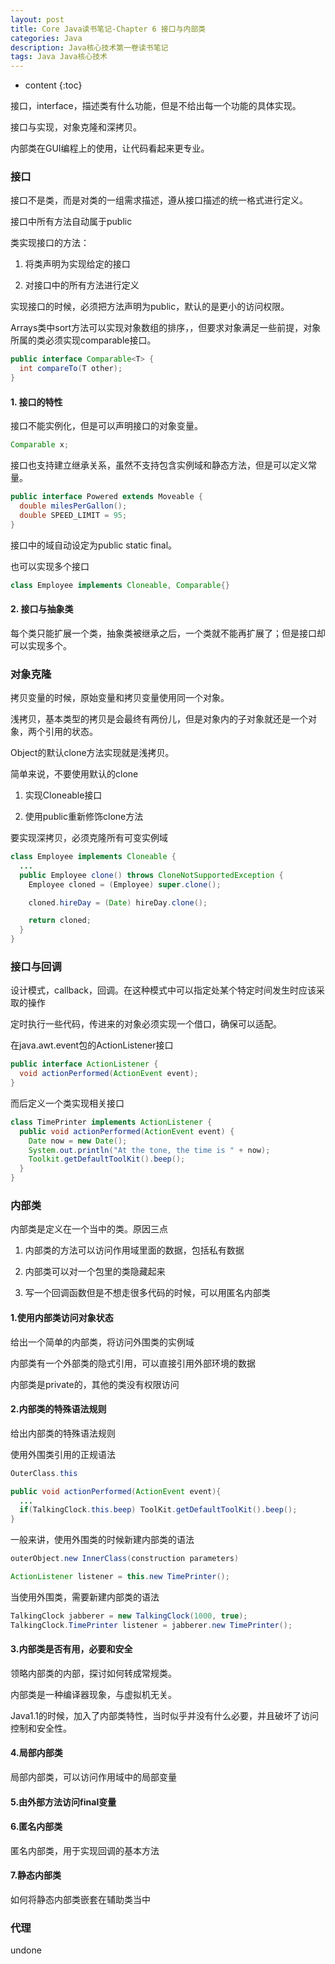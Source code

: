 ```yaml
---
layout: post
title: Core Java读书笔记-Chapter 6 接口与内部类
categories: Java
description: Java核心技术第一卷读书笔记
tags: Java Java核心技术
---
```


* content
{:toc}

接口，interface，描述类有什么功能，但是不给出每一个功能的具体实现。

接口与实现，对象克隆和深拷贝。

内部类在GUI编程上的使用，让代码看起来更专业。

### 接口

接口不是类，而是对类的一组需求描述，遵从接口描述的统一格式进行定义。

接口中所有方法自动属于public

类实现接口的方法：

1. 将类声明为实现给定的接口

2. 对接口中的所有方法进行定义

实现接口的时候，必须把方法声明为public，默认的是更小的访问权限。

Arrays类中sort方法可以实现对象数组的排序，，但要求对象满足一些前提，对象所属的类必须实现comparable接口。

```Java
public interface Comparable<T> {
  int compareTo(T other);
}
```

#### 1. 接口的特性

接口不能实例化，但是可以声明接口的对象变量。

```Java
Comparable x;
```

接口也支持建立继承关系，虽然不支持包含实例域和静态方法，但是可以定义常量。

```Java
public interface Powered extends Moveable {
  double milesPerGallon();
  double SPEED_LIMIT = 95;
}
```

接口中的域自动设定为public static final。

也可以实现多个接口

```Java
class Employee implements Cloneable, Comparable{}
```


#### 2. 接口与抽象类

每个类只能扩展一个类，抽象类被继承之后，一个类就不能再扩展了；但是接口却可以实现多个。

### 对象克隆

拷贝变量的时候，原始变量和拷贝变量使用同一个对象。

浅拷贝，基本类型的拷贝是会最终有两份儿，但是对象内的子对象就还是一个对象，两个引用的状态。

Object的默认clone方法实现就是浅拷贝。

简单来说，不要使用默认的clone

1. 实现Cloneable接口

2. 使用public重新修饰clone方法

要实现深拷贝，必须克隆所有可变实例域

```Java
class Employee implements Cloneable {
  ...
  public Employee clone() throws CloneNotSupportedException {
    Employee cloned = (Employee) super.clone();

    cloned.hireDay = (Date) hireDay.clone();

    return cloned;
  }
}
```

### 接口与回调

设计模式，callback，回调。在这种模式中可以指定处某个特定时间发生时应该采取的操作

定时执行一些代码，传进来的对象必须实现一个借口，确保可以适配。

在java.awt.event包的ActionListener接口

```Java
public interface ActionListener {
  void actionPerformed(ActionEvent event);
}
```

而后定义一个类实现相关接口

```Java
class TimePrinter implements ActionListener {
  public void actionPerformed(ActionEvent event) {
    Date now = new Date();
    System.out.println("At the tone, the time is " + now);
    Toolkit.getDefaultToolKit().beep();
  }
}
```

### 内部类

内部类是定义在一个当中的类。原因三点

1. 内部类的方法可以访问作用域里面的数据，包括私有数据

2. 内部类可以对一个包里的类隐藏起来

3. 写一个回调函数但是不想走很多代码的时候，可以用匿名内部类

#### 1.使用内部类访问对象状态

给出一个简单的内部类，将访问外围类的实例域

内部类有一个外部类的隐式引用，可以直接引用外部环境的数据

内部类是private的，其他的类没有权限访问

#### 2.内部类的特殊语法规则

给出内部类的特殊语法规则

使用外围类引用的正规语法

```Java
OuterClass.this

public void actionPerformed(ActionEvent event){
  ...
  if(TalkingClock.this.beep) ToolKit.getDefaultToolKit().beep();
}
```

一般来讲，使用外围类的时候新建内部类的语法

```Java
outerObject.new InnerClass(construction parameters)

ActionListener listener = this.new TimePrinter();
```

当使用外围类，需要新建内部类的语法

```Java
TalkingClock jabberer = new TalkingClock(1000, true);
TalkingClock.TimePrinter listener = jabberer.new TimePrinter();
```

#### 3.内部类是否有用，必要和安全

领略内部类的内部，探讨如何转成常规类。

内部类是一种编译器现象，与虚拟机无关。

Java1.1的时候，加入了内部类特性，当时似乎并没有什么必要，并且破坏了访问控制和安全性。


#### 4.局部内部类
局部内部类，可以访问作用域中的局部变量
#### 5.由外部方法访问final变量

#### 6.匿名内部类
匿名内部类，用于实现回调的基本方法
#### 7.静态内部类
如何将静态内部类嵌套在辅助类当中
### 代理

undone
